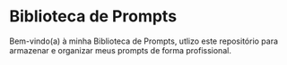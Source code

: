 # Biblioteca de Prompts
Bem-vindo(a) à minha Biblioteca de Prompts, utlizo este repositório para armazenar e organizar meus prompts de forma profissional.
